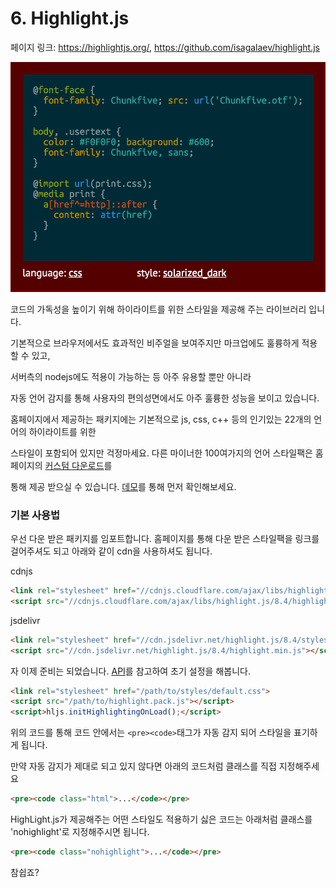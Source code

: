 # 6. Highlight.js

페이지 링크: https://highlightjs.org/, https://github.com/isagalaev/highlight.js

![이미지](../img/004$21.png)

코드의 가독성을 높이기 위해 하이라이트를 위한 스타일을 제공해 주는 라이브러리 입니다. 

기본적으로 브라우저에서도 효과적인 비주얼을 보여주지만 마크업에도 훌륭하게 적용할 수 있고,

서버측의 nodejs에도 적용이 가능하는 등 아주 유용할 뿐만 아니라

자동 언어 감지를 통해 사용자의 편의성면에서도 아주 훌륭한 성능을 보이고 있습니다. 

홈페이지에서 제공하는 패키지에는 기본적으로 js, css, c++ 등의 인기있는 22개의 언어의 하이라이트를 위한 

스타일이 포함되어 있지만 걱정마세요. 다른 마이너한 100여가지의 언어 스타일팩은 홈페이지의 [커스텀 다운로드](https://highlightjs.org/download/)를

통해 제공 받으실 수 있습니다. [데모](https://highlightjs.org/static/demo/)를 통해 먼저 확인해보세요.



### 기본 사용법

우선 다운 받은 패키지를 임포트합니다. 홈페이지를 통해 다운 받은 스타일팩을 링크를 걸어주셔도 되고
아래와 같이 cdn을 사용하셔도 됩니다.

cdnjs
```html
<link rel="stylesheet" href="//cdnjs.cloudflare.com/ajax/libs/highlight.js/8.4/styles/default.min.css">
<script src="//cdnjs.cloudflare.com/ajax/libs/highlight.js/8.4/highlight.min.js"></script>
```
jsdelivr
```html
<link rel="stylesheet" href="//cdn.jsdelivr.net/highlight.js/8.4/styles/default.min.css">
<script src="//cdn.jsdelivr.net/highlight.js/8.4/highlight.min.js"></script>
```

자 이제 준비는 되었습니다. [API](http://highlightjs.readthedocs.org/en/latest/api.html)를 참고하여 초기 설정을 해봅니다.

```html
<link rel="stylesheet" href="/path/to/styles/default.css">
<script src="/path/to/highlight.pack.js"></script>
<script>hljs.initHighlightingOnLoad();</script>
```
위의 코드를 통해 코드 안에서는 `<pre><code>`태그가 자동 감지 되어 스타일을 표기하게 됩니다.

만약 자동 감지가 제대로 되고 있지 않다면 아래의 코드처럼 클래스를 직접 지정해주세요


```html
<pre><code class="html">...</code></pre>
```

HighLight.js가 제공해주는 어떤 스타일도 적용하기 싫은 코드는 아래처럼 클래스를 'nohighlight'로 지정해주시면 됩니다.

```html
<pre><code class="nohighlight">...</code></pre>
```

참쉽죠? 
